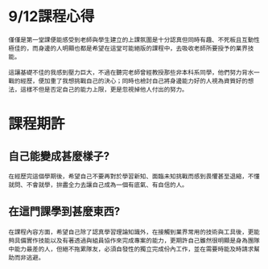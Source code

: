 # 9/12課程心得

    僅僅是第一堂課便能感受到老師與學生建立的上課氛圍是十分認真但同時有趣、不死板且互動性極佳的，而身邊的人明顯也都是希望在這堂可能絕版的課程中，去吸收老師所要授予的業界技能。

    這讓基礎不佳的我感到壓力巨大，不過在聽完老師曾經教授那些非本科系同學，他們努力背水一戰的經歷，便加重了我想挑戰自己的決心；同時也檢討自己將身邊能力好的人視為資質好的想法，這樣不但是否定自己的能力上限，更是忽視掉他人付出的努力。

# 課程期許

## 自己能變成甚麼樣子?
    在經歷完這個學期後，希望自己不要再對於學習新知、面臨未知挑戰而感到畏懼甚至退縮，不懂就問、不會就學，拚盡全力去讓自己成為一個有底氣、有自信的人。

## 在這門課學到甚麼東西?
    在課程內容方面，希望自己除了認真學習理論知識外，在接觸到業界常用的技術與工具後，更能夠具備實作技能以及有著透過與組員協作來完成專案的能力，更期許自己雖然很明顯是身為團隊中能力最差的人，但絕不拖累隊友，必須自發性的獨立完成份內工作，並在需要時能及時請求幫助而非逃避。